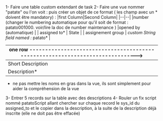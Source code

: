1- Faire une table custom extendant de task
2- Faire une vue nommer "patate" ou l'on voit :  puis créer un objet de ce format ( les champ avec un * doivent être mandatory) :
|first Column|Second Column|
|--|--|
|number (changer le numbering automatique pour qu'il soit de format : patato001000. voir/lire la doc de number maintenance ) |opened by (automatique) |
| assigned to* | State |
| assignement group | *custom String field named :* patato* |

|one row ------------------------------------------------------------------------------>|
|--|
| Short Description |
| Description* |

* ne pas mettre les noms en gras dans la vue, ils sont simplement pour aider la compréhension de la vue

3- Entrer 5 records sur la table avec des descriptions 
4- Rouler un fix script nommé patatoScript allant chercher sur chaque record le sys_id du assigned_to et le copier dans la description, à la suite de la description déjà inscrite (elle ne doit pas être effacée)